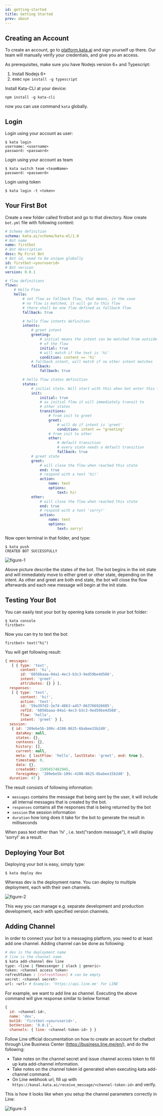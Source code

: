 ```yaml
---
id: getting-started
title: Getting Started
prev: about
---
```


## Creating an Account

To create an account, go to [platform.kata.ai](https://platform.kata.ai/) and sign yourself up there. Our team will manually verify your credentials, and give you an access.

As prerequisites, make sure you have Nodejs version 6+ and Typescript:

1.  Install Nodejs 6+
2.  exec `npm install -g typescript`

Install Kata-CLI at your device:

```
npm install -g kata-cli
```

now you can use command `kata` globally.

## Login

Login using your account as user:

```
$ kata login
username: <username>
password: <password>
```

Login using your account as team

```
$ kata switch team <teamName>
password: <password>
```

Login using token

```
$ kata login -t <token>
```

## Your First Bot

Create a new folder called firstbot and go to that directory. Now create `bot.yml` file with following content:

```yaml
# Schema definition
schema: kata.ai/schema/kata-ml/1.0
# Bot name
name: firstbot
# Bot description
desc: My First Bot
# Bot id, need to be unique globally
id: firstbot-<youruserid>
# Bot version
version: 0.0.1

# flow definitions
flows:
    # Hello Flow
    hello:
        # set flow as fallback flow, that means, in the case
        # no flow is matched, it will go to this flow
        # there shall be one flow defined as fallback flow
        fallback: true

        # hello flow intents definition
        intents:
            # greet intent
            greeting:
                # initial means the intent can be matched from outside
                # of the flow
                initial: true
                # will match if the text is 'hi'
                condition: content == 'hi'
            # fallback intent, will match if no other intent matches
            fallback:
                fallback: true

        # hello flow states definition
        states:
            # initial state. Will start with this when bot enter this flow
            init:
                initial: true
                # as initial flow it will immediately transit to
                # other states
                transitions:
                    # from init to greet
                    greet:
                        # will do if intent is 'greet'
                        condition: intent == "greeting"
                    # from init to other
                    other:
                        # default transition
                        # every state needs a default transition
                        fallback: true
            # greet state
            greet:
                # will close the flow when reached this state
                end: true
                # respond with a text 'hi!'
                action:
                    name: text
                    options:
                        text: hi!
            other:
                # will close the flow when reached this state
                end: true
                # respond with a text 'sorry!'
                action:
                    name: text
                    options:
                        text: sorry!
```

Now open terminal in that folder, and type:

```
$ kata push
CREATED BOT SUCCESSFULLY
```

![figure-1](/images/overview/getting-started/figure-1.png)

Above picture describe the states of the bot. The bot begins in the init state and will immediately move to either greet or other state, depending on the intent. As other and greet are both end state, the bot will close the flow afterwards and each new message will begin at the init state.

## Testing Your Bot

You can easily test your bot by opening kata console in your bot folder:

```
$ kata console
firstbot>
```

Now you can try to text the bot:

```
firstbot> text("hi")
```

You will get following result:

```js
{ messages:
   [ { type: 'text',
       content: 'hi',
       id: '6856baaa-04a1-4ec3-b3c3-9ed59be4d588',
       intent: 'greet',
       attributes: {} } ],
  responses:
   [ { type: 'text',
       content: 'hi!',
       action: 'text',
       id: '59a397d2-1e74-4863-a457-863766926605',
       refId: '6856baaa-04a1-4ec3-b3c3-9ed59be4d588',
       flow: 'hello',
       intent: 'greet' } ],
  session:
   { id: '209ebe5b-109c-4208-8625-6babee15b2d0',
     dataKey: null,
     states: {},
     contexes: {},
     history: [],
     current: null,
     meta: { lastFlow: 'hello', lastState: 'greet', end: true },
     timestamp: 0,
     data: {},
     createdAt: 1505657482945,
     foreignKey: '209ebe5b-109c-4208-8625-6babee15b2d0' },
  duration: 47 }
```

The result consists of following information:

- `messages` contains the message that being sent by the user, it will include all internal messages that is created by the bot.
- `responses` contains all the responses that is being returned by the bot
- `session` the session information
- `duration` how long does it take for the bot to generate the result in milliseconds

When pass text other than 'hi' , i.e. text("random message"), it will display 'sorry!' as a result.

## Deploying Your Bot

Deploying your bot is easy, simply type:

```
$ kata deploy dev
```

Whereas dev is the deployment name. You can deploy to multiple deployment, each with their own channels.

![figure-2](/images/overview/getting-started/figure-2.png)

This way you can manage e.g. separate development and production development, each with specified version channels.

## Adding Channel

In order to connect your bot to a messaging platform, you need to at least add one channel. Adding channel can be done as following:

```bash
# dev is the deployment name
# line is the channel name
$ kata add-channel dev line
type: <line | fbmessenger | slack | generic>
token: <channel access token>
refreshToken : [refreshToken] # can be empty
secret: <channel secret>
url: <url> # Example: 'https://api.line.me' for LINE
```

For example, we want to add line as channel. Executing the above command will give response similar to below format:

```js
{
  id: <channel-id>,
  name: 'dev',
  botId: 'firstbot-<youruserid>',
  botVersion: '0.0.1',
  channels: { line: <channel-token-id> } }
```

Follow Line official documentation on how to create an account for chatbot through Line Business Center (https://business.line.me/en/), and do the following:

- Take notes on the channel secret and issue channel access token to fill up kata add-channel information.
- Take notes on the channel token id generated when executing kata add-channel command.
- On Line webhook url, fill up with `https://kanal.kata.ai/receive_message/<channel-token-id>` and verify.

This is how it looks like when you setup the channel parameters correctly in Line:

![figure-3](/images/overview/getting-started/figure-3.png)
